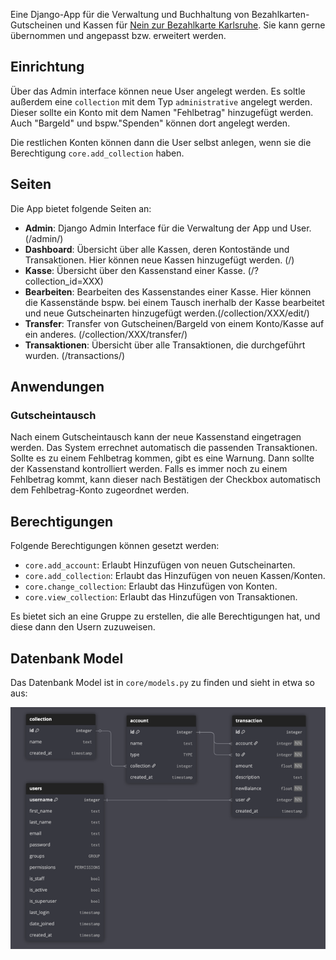 Eine Django-App für die Verwaltung und Buchhaltung von Bezahlkarten-Gutscheinen und Kassen für [Nein zur Bezahlkarte Karlsruhe](https://nein-zur-bezahlkarte-karlsruhe.de/).
Sie kann gerne übernommen und angepasst bzw. erweitert werden.

## Einrichtung
Über das Admin interface können neue User angelegt werden.
Es soltle außerdem eine `collection` mit dem Typ `administrative` angelegt werden.
Dieser sollte ein Konto mit dem Namen "Fehlbetrag" hinzugefügt werden.
Auch "Bargeld" und bspw."Spenden" können dort angelegt werden.

Die restlichen Konten können dann die User selbst anlegen, wenn sie die Berechtigung `core.add_collection` haben.

## Seiten
Die App bietet folgende Seiten an:
- **Admin**: Django Admin Interface für die Verwaltung der App und User. (/admin/)
- **Dashboard**: Übersicht über alle Kassen, deren Kontostände und Transaktionen. Hier können neue Kassen hinzugefügt werden. (/)
- **Kasse**: Übersicht über den Kassenstand einer Kasse. (/?collection_id=XXX)
- **Bearbeiten**: Bearbeiten des Kassenstandes einer Kasse. Hier können die Kassenstände bspw. bei einem Tausch inerhalb der Kasse bearbeitet und neue Gutscheinarten hinzugefügt werden.(/collection/XXX/edit/)
- **Transfer**: Transfer von Gutscheinen/Bargeld von einem Konto/Kasse auf ein anderes. (/collection/XXX/transfer/)
- **Transaktionen**: Übersicht über alle Transaktionen, die durchgeführt wurden. (/transactions/)

## Anwendungen
### Gutscheintausch
Nach einem Gutscheintausch kann der neue Kassenstand eingetragen werden.
Das System errechnet automatisch die passenden Transaktionen.
Sollte es zu einem Fehlbetrag kommen, gibt es eine Warnung.
Dann sollte der Kassenstand kontrolliert werden.
Falls es immer noch zu einem Fehlbetrag kommt, kann dieser nach Bestätigen der Checkbox automatisch dem Fehlbetrag-Konto zugeordnet werden.

## Berechtigungen
Folgende Berechtigungen können gesetzt werden:
- `core.add_account`: Erlaubt Hinzufügen von neuen Gutscheinarten.
- `core.add_collection`: Erlaubt das Hinzufügen von neuen Kassen/Konten.
- `core.change_collection`: Erlaubt das Hinzufügen von Konten.
- `core.view_collection`: Erlaubt das Hinzufügen von Transaktionen.

Es bietet sich an eine Gruppe zu erstellen, die alle Berechtigungen hat, und diese dann den Usern zuzuweisen.

## Datenbank Model
 Das Datenbank Model ist in `core/models.py` zu finden und sieht in etwa so aus:
 
![db-diagram.png](db-diagram.png)